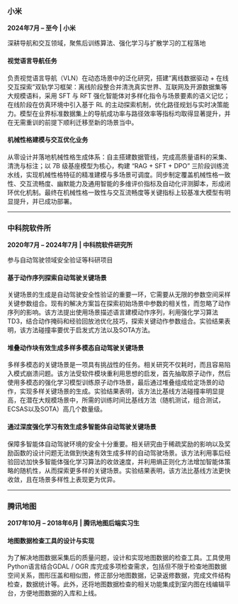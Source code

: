### **小米**  

**2024年7月 – 至今 | 小米**  

深耕导航和交互领域，聚焦后训练算法、强化学习与扩散学习的工程落地  

#### 视觉语言导航任务  

负责视觉语言导航（VLN）在动态场景中的泛化研究，搭建“离线数据驱动 + 在线交互探索”双轨学习框架：离线阶段整合并清洗真实世界、互联网及开源数据集等大规模语料，采用 SFT 与 RFT 强化智能体对多样化指令与场景要素的语义记忆；在线阶段在仿真环境中引入基于 RL 的主动探索机制，优化路径规划与实时决策能力。模型在业界标准数据集上的导航成功率与路径效率等指标均取得显著提升，并在无需重训的前提下顺利迁移至新的场景当中。  

#### 机械性格建模与交互优化业务
 
从零设计并落地机械性格生成体系：自主搭建数据管线，完成高质量语料的采集、清洗与标注；以 7B 级基座模型为核心，构建 “RAG + SFT + DPO” 三阶段训练流水线，实现机械性格特征的精准建模与多场景可调度。同步制定覆盖机械性格一致性、交互流畅度、幽默能力及通用智能的多维评价指标及自动化评测脚本，形成闭环优化机制。最终在机械性格一致性与交互流畅度等关键指标上较基准大模型有明显提升，并已成功部署。  

---

### **中科院软件所**    

**2020年7月 – 2024年7月 | 中科院软件研究所**  

参与自动驾驶领域安全验证等科研项目  

#### 基于动作序列探索自动驾驶关键场景  

关键场景的生成是自动驾驶安全性验证的重要一环，它需要从无限的参数空间采样关键参数组合。现有的解决方案旨在探索初始场景中参数的相关性，而忽略了动作序列的影响。该方法提出使用场景描述语言建模动作序列，利用强化学习算法TD3，结合动作掩码和经验回放池优化技巧，探索关键动作参数组合。实验结果表明，该方法碰撞率要优于启发式方法以及SOTA方法。  

#### 堆叠动作块有效生成多样多模态自动驾驶关键场景  

多样多模态的关键场景是一项具有挑战性的任务。相关研究不仅耗时，而且容易陷入模式崩溃问题。该方法受软件模块重利用思想的启发，首先抽取原子动作，然后使用多模态的强化学习模型训练原子动作场景，最后通过堆叠组成给定场景的动作，实现多样关键场景的生成。实验结果表明，该方法比基线方法碰撞率明显提高，在潜在大规模场景中，所需的训练时间比基线方法（随机测试，组合测试，ECSAS以及SOTA）高几个数量级。  

#### 通过深度强化学习有效生成多智能体自动驾驶关键场景   

 保障多智能体自动驾驶环境的安全十分重要。相关研究由于稀疏奖励的影响以及奖励函数的设计问题无法做到快速有效生成多样的自动驾驶场景。该方法利用事后经验回访加快多智能体强化学习算法的收敛速度，并利用熵正则化方法增加智能体策略的随机性，从而探索更多样的关键场景。实验结果表明，该方法比基线方法更快收敛，且在场景多样性上表现更为优异。  

---

### **腾讯地图**    

**2017年10月 – 2018年6月 | 腾讯地图后端实习生**   

#### 地图数据检查工具的设计与实现   

为了解决地图数据采集后的质量问题，设计和实现地图数据的检查工具。工具使用Python语言结合GDAL / OGR 库完成多项检查需求，包括但不限于检查地图数据空间关系，图形压盖和相似图，修正部分地图数据，记录返修数据，完成文件结构检查，数据统计等。此外，还将地图数据检查的相关功能集成到室内图在线编辑平台，方便地图数据的入库和上线。  
